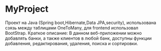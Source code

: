 # MyProject
Проект на Java (Spring boot,Hibernate,Data JPA,security), использована сзязь между таблицами OneToMany, для frontend использовал BootStrap. 
Краткое описание: В данном веб-приложении можно добавлять банки, а также клиентов в любой банк, доступны функции добавления,
редактирования, удаления, поиска и сортировки.

